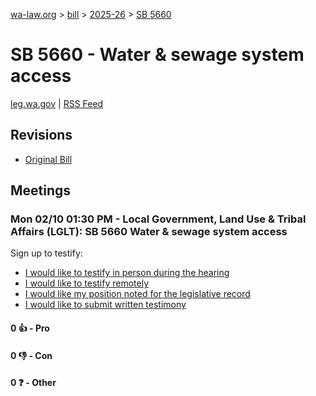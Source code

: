 [wa-law.org](/) > [bill](/bill/) > [2025-26](/bill/2025-26/) > [SB 5660](/bill/2025-26/sb/5660/)

# SB 5660 - Water & sewage system access
[leg.wa.gov](https://app.leg.wa.gov/billsummary?BillNumber=5660&Year=2025&Initiative=false) | [RSS Feed](./rss.xml)

## Revisions
* [Original Bill](1/)

## Meetings
### Mon 02/10 01:30 PM - Local Government, Land Use & Tribal Affairs (LGLT): SB 5660 Water & sewage system access
Sign up to testify:
* [I would like to testify in person during the hearing](https://app.leg.wa.gov/csi/Testifier/Add?chamber=House&mId=32718&aId=163583&caId=25722&tId=1)
* [I would like to testify remotely](https://app.leg.wa.gov/csi/Testifier/Add?chamber=House&mId=32718&aId=163583&caId=25722&tId=2)
* [I would like my position noted for the legislative record](https://app.leg.wa.gov/csi/Testifier/Add?chamber=House&mId=32718&aId=163583&caId=25722&tId=3)
* [I would like to submit written testimony](https://app.leg.wa.gov/csi/Testifier/Add?chamber=House&mId=32718&aId=163583&caId=25722&tId=4)

#### 0 👍 - Pro

#### 0 👎 - Con

#### 0 ❓ - Other
